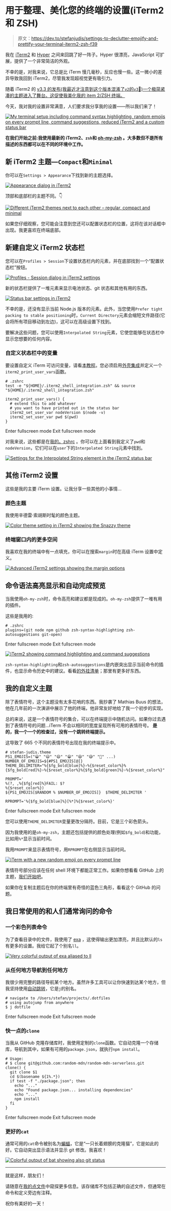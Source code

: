 # 用于整理、美化您的终端的设置(iTerm2 和 ZSH)

> 原文：<https://dev.to/stefanjudis/settings-to-declutter-emojify-and-prettify-your-terminal-iterm2-zsh-f39>

我在 [iTerm2](https://www.iterm2.com/) 和 [Hyper](https://hyper.is/) 之间来回跳了好一阵子。Hyper 很漂亮，JavaScript 可扩展，提供了一个非常简洁的外观。

不幸的是，对我来说，它总是比 iTerm 慢几毫秒，反应也慢一些。这一微小的差异导致我回到 iTerm2，尽管我发现超视觉更有吸引力。

随着 iTerm2 的 [v3.3 的发布(我最近才注意到这个版本混淆了`v2`的`v3`🙈)一个极简紧凑的主题进入了舞台。这促使我美化我的 item 2/ZSH 终端。](https://iterm2.com/downloads/stable/iTerm2-3_3_0.changelog)

今天，我对我的设置非常满意，人们要求我分享我的设置——所以我们来了！

[![My terminal setup including command syntax highlighting, random emojis on every prompt line, command suggestions, reduced iTerm2 and a custom status bar](img/f301c6d9aedbe141f575c15c51492cc5.png)](//images.ctfassets.net/f20lfrunubsq/3XCiYkrF2G1IrJlXDtorVv/c2d55431882415c75032d91348c0c12c/Screenshot_2019-09-10_at_14.50.25.png)

**在我们开始之前:我使用最新的 iTerm2、`zsh`和 [oh-my-zsh](https://github.com/robbyrussell/oh-my-zsh) 。大多数但不是所有描述的东西都可以在不同的环境中工作。**

## 新 iTerm2 主题—`Compact`和`Minimal`

你可以在`Settings > Appearance`下找到新的主题选择。

[![Appearance dialog in iTerm2](img/b58f747980b9f7252d77f950af4b2c6c.png)](//images.ctfassets.net/f20lfrunubsq/7MiCeibgMcEBcxwPwVPP88/b298cdc339017777ee3e48cd02ef856a/Screenshot_2019-09-08_at_10.38.18.png)

顶部和底部栏的主题不同。👇

[![Different iTerm2 themes next to each other – regular, compact and minimal](img/659cb572875236e9595fa7ae028234c0.png)](//images.ctfassets.net/f20lfrunubsq/75RfSBWqv3u2svhJURc8ue/d7ff59db53c99cc3a9db49b81a073475/Screenshot_2019-09-08_at_10.39.51.png)

如果您仔细观察，您可能会注意到您还可以配置状态栏的位置，这将在该对话框中出现。我更喜欢在终端底部。

## 新建自定义 iTerm2 状态栏

您可以在`Profiles > Session`下设置状态栏内的元素，并在底部找到一个“配置状态栏”按钮。

[![Profiles - Session dialog in iTerm2 settings](img/14970c3f6d27aada00c2ffc7aae5d9de.png)](//images.ctfassets.net/f20lfrunubsq/20wW8mLKysby2mbaR6XURI/287b0fb082b254dc92c51cd2c82d29c6/Screenshot_2019-09-08_at_11.58.06.png)

新的状态栏提供了一堆元素来显示电池状态、git 状态和其他有用的东西。

[![Status bar settings in iTerm2](img/e39279649177040b2f4d247eb1eff1a7.png)](//images.ctfassets.net/f20lfrunubsq/1G6OWqlY6OnWhtRTcSxYYz/4d32b1f3c099bc5a896bcc3df21a2f04/Screenshot_2019-09-08_at_11.58.12.png)

不幸的是，还没有显示当前 Node.js 版本的元素。此外，当您使用`Prefer tight packing to stable positioning`时，`Current Directory`元素会缩短文件路径(它会将所有项目移动到左边)，这可以在高级设置下找到。

要解决这些问题，您可以使用`Interpolated String`元素，它使您能够在状态栏中显示您想要的任何内容。

### 自定义状态栏中的变量

要设置自定义 iTerm 可访问变量，请看[本教程](https://www.nicksays.co.uk/iterm-tool-versions-status-bar/)。您必须启用[外壳集成](https://www.iterm2.com/documentation-shell-integration.html)并定义一个`iterm2_print_user_vars`函数。

```
# .zshrc
test -e "${HOME}/.iterm2_shell_integration.zsh" && source "${HOME}/.iterm2_shell_integration.zsh"

iterm2_print_user_vars() {
  # extend this to add whatever
  # you want to have printed out in the status bar
  iterm2_set_user_var nodeVersion $(node -v)
  iterm2_set_user_var pwd $(pwd)
} 
```

Enter fullscreen mode Exit fullscreen mode

对我来说，这些都是在[我的。zshrc](https://github.com/stefanjudis/.dotfiles/blob/master/.zshrc#L29-L36) 。你可以在上面看到我定义了`pwd`和`nodeVersion`，它们可以在`user`下的`Interpolated String`元素中找到。

[![Settings for the Interpolated String element in the iTerm2 status bar](img/ecca99811ff5185c81727359d8d2518c.png)](//images.ctfassets.net/f20lfrunubsq/26qQZzeQiydDQLZD6i7Wd0/67ac981b4f8434bec9561f2738e0dd1f/Screenshot_2019-09-08_at_13.05.03.png)

## 其他 iTerm2 设置

这些是我的主要 iTerm 设置。让我分享一些其他的小事情...

### 颜色主题

我使用辛德雷·索胡斯时髦的颜色主题。

[![Color theme setting in iTerm2 showing the Snazzy theme](img/8cacb66031587eeb1a030157395ee20f.png)](//images.ctfassets.net/f20lfrunubsq/3REHCU7Wk6XDyxar4Ftgz2/1b1619bfe2002f0b5fed7c681802f8a2/Screenshot_2019-09-08_at_12.05.15.png)

### 终端窗口内的更多空间

我喜欢在我的终端中有一点填充，你可以在搜索`margin`时在高级 iTerm 设置中定义。

[![Advanced iTerm2 settings showing the margin options](img/dad50d7c816405d92a53c54d29d9b22b.png)](//images.ctfassets.net/f20lfrunubsq/4XT5dywVf7h9Z0sO4A2mYq/18b7c201570a02570c235b26e011d565/Screenshot_2019-09-08_at_12.06.08.png)

## 命令语法高亮显示和自动完成预览

当我使用`oh-my-zsh`时，命令高亮和建议都是现成的。`oh-my-zsh`提供了一堆有用的插件。

这些是我用的:

```
# .zshrc
plugins=(git node npm github zsh-syntax-highlighting zsh-autosuggestions git-open) 
```

Enter fullscreen mode Exit fullscreen mode

[![iTerm2 showing command highlighting and command suggestions](img/10d90283dc87fe887369133f11debdd3.png)](//images.ctfassets.net/f20lfrunubsq/5HtNyftB4TD6bOHzGiiXJG/5b39f78cb29f37425dfb1cb7b9899a38/Screenshot_2019-09-08_at_13.20.11.png)

`zsh-syntax-highlighting`和`zsh-autosuggestions`是内嵌突出显示当前命令的插件，也显示命令历史中的建议。看看[的外挂清单](https://github.com/robbyrussell/oh-my-zsh/wiki/Plugins)；那里有更多好东西。

## 我的自定义主题

除了表情符号，这个主题没有太多花哨的东西。我抄袭了 Mathias Buus 的想法，他在几年前的一次演讲中展示了他的终端，他非常友好地给了我一个初步的实现。

总的来说，这是一个表情符号的集合，可以在终端提示中随机访问。如果你过去遇到了表情符号的问题...iTerm 不会以相同的宽度呈现所有可用的表情符号。 **是的，我一个一个的检查过，没有一个跳转终端提示。**

这导致了 665 个不同的表情符号出现在我的终端提示中。

```
# stefan-judis.theme
PS1_EMOJIS=("😀" "😃" "😄" "😁" "😆" "😅" "🤣" ...)
NUMBER_OF_EMOJIS=${#PS1_EMOJIS[@]}
THEME_DELIMITER="%{$fg_bold[blue]%}›%{$reset_color%}%{$fg_bold[red]%}›%{$reset_color%}%{$fg_bold[green]%}›%{$reset_color%}"

PROMPT='
%(?, ,%{$fg[red]%}FAIL: $?
%{$reset_color%})
${PS1_EMOJIS[$RANDOM % $NUMBER_OF_EMOJIS]}  $THEME_DELIMITER '

RPROMPT='%{$fg_bold[blue]%}[%*]%{$reset_color%}' 
```

Enter fullscreen mode Exit fullscreen mode

您可以使用`THEME_DELIMITER`变量更改分隔符。目前，它是三个彩色箭头。

因为我使用的是`oh-my-zsh`，主题还包括提供的颜色处理(例如`$fg_bold`)和功能，比如用`%*`显示当前时间。

我用`PROMPT`来显示表情符号，用`RPROMPT`在右侧显示当前时间。

[![iTerm with a new random emoji on every prompt line](img/a86ecd6858c9adec9262c7fbac8ece6d.png)](//images.ctfassets.net/f20lfrunubsq/6fMau8l1qday7zUNbOdaP7/9b2b111639733b44620d69c7c177e802/Screenshot_2019-09-08_at_12.34.48.png)

表情符号部分应该在任何 shell 环境下都能正常工作。如果你想看看 GitHub 上的主题，[我们开始吧](https://github.com/stefanjudis/.dotfiles/blob/master/stefanjudis.zsh-theme)。

如果你在复制主题后在你的终端里有奇怪的蓝色三角形，看看这个 GitHub 的问题。

## 我日常使用的和人们通常询问的命令

### 一个彩色列表命令

为了查看目录中的文件，我使用了 [exa](https://github.com/ogham/exa) ，这使得输出更加漂亮，并且比默认的`ls`有更多的设置。我给它起了个别名`ll`。

[![Very colorful output of exa aliased to ll](img/e6bb7208a504a21834a981975bf5cf79.png)](//images.ctfassets.net/f20lfrunubsq/7HrmpwNZbEYcxgNAOAHFa4/a7468ff6e7ca21e2a5fdf72dbacb0b39/Screenshot_2019-09-08_at_12.06.48.png)

### 从任何地方导航到任何地方

我很少用完整的路径导航某个地方。虽然许多工具可以让你快速到达某个地方，但我坚持使用[自动跳转](https://github.com/wting/autojump)，它是`j`的别名。

```
# navigate to /Users/stefan/projects/.dotfiles
# using autojump from anywhere
$ j dotfile 
```

Enter fullscreen mode Exit fullscreen mode

### 快一点的`clone`

当我从 GitHub 克隆存储库时，我使用定制的`clone`函数。它自动克隆一个存储库，导航到其中，如果有可用的`package.json`，就执行`npm install`。

```
# Usage:
# $ clone git@github.com:random-mdn/random-mdn-serverless.git
clone() {
  git clone $1
  cd $(basename ${1%.*})
  if test -f "./package.json"; then
    echo "..."
    echo "Found package.json... installing dependencies"
    echo "..."
    npm install
  fi
} 
```

Enter fullscreen mode Exit fullscreen mode

### 更好的`cat`

通常可用的`cat`命令被别名为[蝙蝠](https://github.com/sharkdp/bat)，它是“一只长着翅膀的克隆猫”，它是如此的好。它自动突出显示语法并显示 git 修改。我喜欢！

[![Colorful output of bat showing also git status](img/35fcb2ebda24f46ad00998b01c950def.png)](//images.ctfassets.net/f20lfrunubsq/7DCKnxJM6G6i9fM8DWvRH6/b6f50ff4297cef89de98329fb0c284fb/Screenshot_2019-09-08_at_13.14.14.png)

* * *

就是这样，朋友们！

请随意在[我的点文件](https://github.com/stefanjudis/.dotfiles)中窥探更多信息。该存储库不包括正确的自述文件，但通常在命令和定义旁边有注释。

祝你有美好的一天！